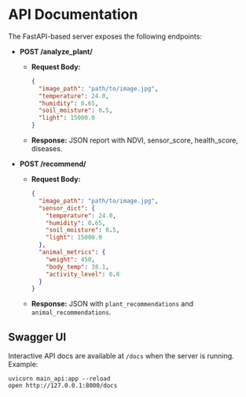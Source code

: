 # API Documentation

The FastAPI-based server exposes the following endpoints:

- **POST /analyze_plant/**  
  - **Request Body:**  
    ```json
    {
      "image_path": "path/to/image.jpg",
      "temperature": 24.0,
      "humidity": 0.65,
      "soil_moisture": 0.5,
      "light": 15000.0
    }
    ```
  - **Response:** JSON report with NDVI, sensor_score, health_score, diseases.

- **POST /recommend/**  
  - **Request Body:**
    ```json
    {
      "image_path": "path/to/image.jpg",
      "sensor_dict": {
        "temperature": 24.0,
        "humidity": 0.65,
        "soil_moisture": 0.5,
        "light": 15000.0
      },
      "animal_metrics": {
        "weight": 450,
        "body_temp": 38.1,
        "activity_level": 0.8
      }
    }
    ```
  - **Response:** JSON with `plant_recommendations` and `animal_recommendations`.

## Swagger UI
Interactive API docs are available at `/docs` when the server is running. Example:
```
uvicorn main_api:app --reload
open http://127.0.0.1:8000/docs
```
